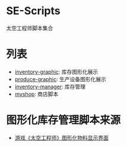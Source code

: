 # SE-Scripts

太空工程师脚本集合

# 列表

- [inventory-graphic](https://github.com/se-scripts/inventory-graphic): 库存图形化展示
- [produce-graphic](https://github.com/se-scripts/produce-graphic): 生产设备图形化展示
- [inventory-manager](https://github.com/se-scripts/inventory-manager): 库存管理
- [myshop](https://github.com/se-scripts/myshop): 商店脚本


# 图形化库存管理脚本来源
- [游戏《太空工程师》图形化物料显示界面](https://www.bilibili.com/read/cv27778300/)
